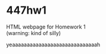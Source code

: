 # 447hw1
HTML webpage for Homework 1  
(warning: kind of silly)  

yeaaaaaaaaaaaaaaaaaaaaaaaaaaaaah
